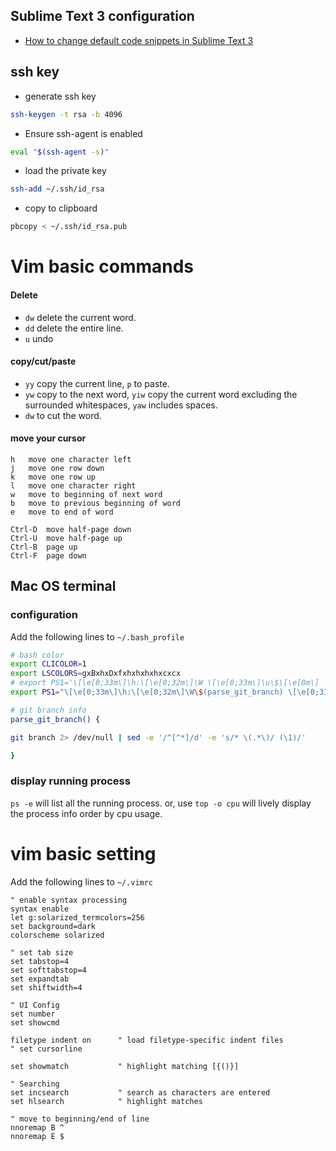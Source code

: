 ## Sublime Text 3 configuration
* [How to change default code snippets in Sublime Text 3](http://stackoverflow.com/questions/21190392/how-to-change-default-code-snippets-in-sublime-text-3)


## ssh key
* generate ssh key
```bash
ssh-keygen -t rsa -b 4096
```
* Ensure ssh-agent is enabled
```bash
eval "$(ssh-agent -s)"
```

* load the private key
```bash
ssh-add ~/.ssh/id_rsa
```
* copy to clipboard
```bash
pbcopy < ~/.ssh/id_rsa.pub
```
# Vim basic commands

#### Delete
- `dw` delete the current word.
- `dd` delete the entire line.
- `u` undo

#### copy/cut/paste
- `yy`  copy the current line, `p` to paste.
- `yw` copy to the next word,  `yiw`  copy the current word excluding the surrounded whitespaces, `yaw` includes spaces.
- `dw` to cut the word.

#### move your cursor
```
h   move one character left
j   move one row down
k   move one row up
l   move one character right
w   move to beginning of next word
b   move to previous beginning of word
e   move to end of word

Ctrl-D  move half-page down
Ctrl-U  move half-page up
Ctrl-B  page up
Ctrl-F  page down
```
## Mac OS terminal 
### configuration
Add the following lines to `~/.bash_profile`
```bash  
# bash color
export CLICOLOR=1
export LSCOLORS=gxBxhxDxfxhxhxhxhxcxcx
# export PS1='\[\e[0;33m\]\h:\[\e[0;32m\]\W \[\e[0;33m\]\u\$\[\e[0m\] '
export PS1="\[\e[0;33m\]\h:\[\e[0;32m\]\W\$(parse_git_branch) \[\e[0;33m\]\u\$\[\e[0m\] "

# git branch info
parse_git_branch() {

git branch 2> /dev/null | sed -e '/^[^*]/d' -e 's/* \(.*\)/ (\1)/'

}


```
### display running process
`ps -e` will list all the running process.
or, use `top -o cpu` will lively display the process info order by cpu usage.


# vim basic setting
Add the following lines to `~/.vimrc`
```vim
" enable syntax processing
syntax enable
let g:solarized_termcolors=256
set background=dark
colorscheme solarized

" set tab size
set tabstop=4
set softtabstop=4
set expandtab
set shiftwidth=4

" UI Config
set number
set showcmd

filetype indent on      " load filetype-specific indent files
" set cursorline

set showmatch           " highlight matching [{()}]

" Searching
set incsearch           " search as characters are entered
set hlsearch            " highlight matches

" move to beginning/end of line
nnoremap B ^
nnoremap E $
```

